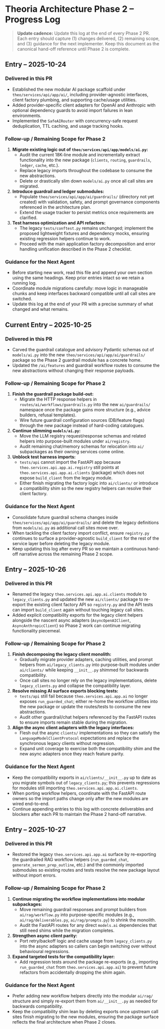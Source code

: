 # Theoria Architecture Phase 2 – Progress Log

> **Update cadence:** Update this log at the end of every Phase 2 PR. Each entry should capture (1) changes delivered, (2) remaining scope, and (3) guidance for the next implementer. Keep this document as the canonical hand-off reference until Phase 2 is complete.

## Entry – 2025-10-24

### Delivered in this PR
- Established the new modular AI package scaffold under `theo/services/api/app/ai/`, including provider-agnostic interfaces, client factory plumbing, and supporting cache/usage utilities.
- Added provider-specific client adapters for OpenAI and Anthropic with optional dependency guards to avoid import failures in lean environments.
- Implemented the `SafeAIRouter` with concurrency-safe request deduplication, TTL caching, and usage tracking hooks.

### Follow-up / Remaining Scope for Phase 2
1. **Migrate existing logic out of `theo/services/api/app/models/ai.py`:**
   - Audit the current 18K-line module and incrementally extract functionality into the new package (`clients`, `routing`, `guardrails`, `ledger`, `cache`, etc.).
   - Replace legacy imports throughout the codebase to consume the new abstractions.
   - Delete or drastically slim down `models/ai.py` once all call sites are migrated.
2. **Introduce guardrail and ledger submodules:**
   - Populate `theo/services/api/app/ai/guardrails/` (directory not yet created) with validation, safety, and prompt governance components referenced in the architecture plan.
   - Extend the usage tracker to persist metrics once requirements are clarified.
3. **Test harness optimization and API refactors:**
   - The legacy `tests/conftest.py` remains unchanged; implement the proposed lightweight fixtures and dependency mocks, ensuring existing regression helpers continue to work.
   - Proceed with the main application factory decomposition and error handling unification described in the Phase 2 checklist.

### Guidance for the Next Agent
- Before starting new work, read this file and append your own section using the same headings. Keep prior entries intact so we retain a running log.
- Coordinate module migrations carefully: move logic in manageable chunks and keep interfaces backward compatible until all call sites are switched.
- Update this log at the end of your PR with a precise summary of what changed and what remains.


## Current Entry – 2025-10-25

### Delivered in this PR
- Carved the guardrail catalogue and advisory Pydantic schemas out of `models/ai.py` into the new `theo/services/api/app/ai/guardrails/` package so the Phase 2 guardrail module has a concrete home.
- Updated the `/ai/features` and guardrail workflow routes to consume the new abstractions without changing their response payloads.

### Follow-up / Remaining Scope for Phase 2
1. **Finish the guardrail package build-out:**
   - Migrate the HTTP response helpers in `routes/ai/workflows/guardrails.py` into the new `ai/guardrails/` namespace once the package gains more structure (e.g., advice builders, refusal templates).
   - Wire future guardrail configuration sources (DB/feature flags) through the new package instead of hard-coding catalogues.
2. **Continue slimming `models/ai.py`:**
   - Move the LLM registry request/response schemas and related helpers into purpose-built modules under `ai/registry`.
   - Audit remaining chat/memory schemas for relocation into `ai/` subpackages as their owning services come online.
3. **Unblock test harness imports:**
   - `tests/api` cannot import the FastAPI app because `theo.services.api.app.ai.registry` still points at `theo.services.api.app.ai.clients` (package) which does not expose `build_client` from the legacy module.
   - Either finish migrating the factory logic into `ai/clients/` or introduce a compatibility shim so the new registry helpers can resolve their client factory.

### Guidance for the Next Agent
- Consolidate future guardrail schema changes inside `theo/services/api/app/ai/guardrails/` and delete the legacy definitions from `models/ai.py` as additional call sites move over.
- When tackling the client factory import conflict, ensure `registry.py` continues to surface a provider-agnostic `build_client` for the rest of the service layer before deleting the legacy module.
- Keep updating this log after every PR so we maintain a continuous hand-off narrative across the remaining Phase 2 scope.

## Entry – 2025-10-26

### Delivered in this PR
- Renamed the legacy `theo.services.api.app.ai.clients` module to `legacy_clients.py` and updated the new `ai/clients/` package to re-export the existing client factory API so `registry.py` and the API tests can import `build_client` again without touching legacy call sites.
- Added explicit compatibility exports for the legacy client helpers alongside the nascent async adapters (`AsyncOpenAIClient`, `AsyncAnthropicClient`) so Phase 2 work can continue migrating functionality piecemeal.

### Follow-up / Remaining Scope for Phase 2
1. **Finish decomposing the legacy client monolith:**
   - Gradually migrate provider adapters, caching utilities, and prompt helpers from `ai/legacy_clients.py` into purpose-built modules under `ai/clients/` while keeping `__init__.py` shimmed for backwards compatibility.
   - Once call sites no longer rely on the legacy implementations, delete `legacy_clients.py` and collapse the compatibility layer.
2. **Resolve missing AI surface exports blocking tests:**
   - `tests/api` still fail because `theo.services.api.app.ai` no longer exposes `run_guarded_chat`; either re-home the workflow utilities into the new package or update the routes/tests to consume the new abstractions.
   - Audit other guardrail/chat helpers referenced by the FastAPI routes to ensure imports remain stable during the migration.
3. **Align the async client adapters with the legacy interfaces:**
   - Flesh out the async `clients/` implementations so they can satisfy the `LanguageModelClientProtocol` expectations and replace the synchronous legacy clients without regression.
   - Expand unit coverage to exercise both the compatibility shim and the new async adapters once they reach feature parity.

### Guidance for the Next Agent
- Keep the compatibility exports in `ai/clients/__init__.py` up to date as you migrate symbols out of `legacy_clients.py`; this prevents regressions for modules still importing `theo.services.api.app.ai.clients`.
- When porting workflow helpers, coordinate with the FastAPI route owners so the import paths change only after the new modules are wired end-to-end.
- Continue appending entries to this log with concrete deliverables and blockers after each PR to maintain the Phase 2 hand-off narrative.

## Entry – 2025-10-27

### Delivered in this PR
- Restored the legacy `theo.services.api.app.ai` surface by re-exporting the guardrailed RAG workflow helpers (`run_guarded_chat`, `generate_sermon_prep_outline`, etc.) and the commonly imported submodules so existing routes and tests resolve the new package layout without import errors.

### Follow-up / Remaining Scope for Phase 2
1. **Continue migrating the workflow implementations into modular subpackages:**
   - Move remaining guardrail responses and prompt builders from `ai/rag/workflow.py` into purpose-specific modules (e.g., `ai/rag/deliverables.py`, `ai/rag/prompts.py`) to shrink the monolith.
   - Audit the FastAPI routes for any direct `models.ai` dependencies that still need shims while the migration completes.
2. **Strengthen async client parity:**
   - Port retry/backoff logic and cache usage from `legacy_clients.py` into the async adapters so callers can begin switching over without behavioural regressions.
3. **Expand targeted tests for the compatibility layer:**
   - Add regression tests around the package re-exports (e.g., importing `run_guarded_chat` from `theo.services.api.app.ai`) to prevent future refactors from accidentally dropping the shim again.

### Guidance for the Next Agent
- Prefer adding new workflow helpers directly into the modular `ai/rag/` structure and simply re-export them from `ai/__init__.py` as needed for backwards compatibility.
- Keep the compatibility shim lean by deleting exports once upstream call sites finish migrating to the new modules, ensuring the package surface reflects the final architecture when Phase 2 closes.
